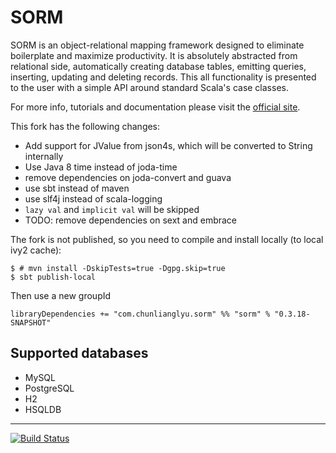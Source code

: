 # SORM

SORM is an object-relational mapping framework designed to eliminate boilerplate and maximize productivity. 
It is absolutely abstracted from relational side, automatically creating database tables,
  emitting queries, inserting, updating and deleting records. 
This all functionality is presented to the user with a simple API around standard Scala's case classes. 

For more info, tutorials and documentation please visit the [official site](http://sorm-framework.org).

This fork has the following changes:

- Add support for JValue from json4s, which will be converted to String internally
- Use Java 8 time instead of joda-time
- remove dependencies on joda-convert and guava
- use sbt instead of maven
- use slf4j instead of scala-logging
- `lazy val` and `implicit val` will be skipped 
- TODO: remove dependencies on sext and embrace


The fork is not published, so you need to compile and install locally (to local ivy2 cache):

    $ # mvn install -DskipTests=true -Dgpg.skip=true 
    $ sbt publish-local
    
Then use a new groupId
    
    libraryDependencies += "com.chunlianglyu.sorm" %% "sorm" % "0.3.18-SNAPSHOT"

## Supported databases

* MySQL
* PostgreSQL
* H2
* HSQLDB

---

[![Build Status](https://travis-ci.org/cllu/sorm.svg?branch=master)](https://travis-ci.org/cllu/sorm)

